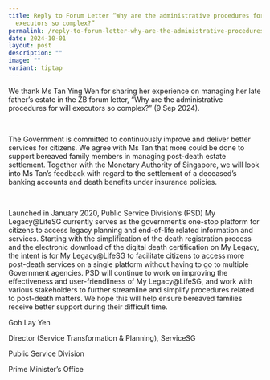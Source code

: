 ```yaml
---
title: Reply to Forum Letter “Why are the administrative procedures for will
  executors so complex?”
permalink: /reply-to-forum-letter-why-are-the-administrative-procedures-for-will-executors-so-complex/
date: 2024-10-01
layout: post
description: ""
image: ""
variant: tiptap
---
```

<p>We thank Ms Tan Ying Wen for sharing her experience on managing her late
father’s estate in the ZB forum letter, “Why are the administrative procedures
for will executors so complex?” (9 Sep 2024).</p>
<p>&nbsp;</p>
<p>The Government is committed to continuously improve and deliver better
services for citizens. We agree with Ms Tan that more could be done to
support bereaved family members in managing post-death estate settlement.
Together with the Monetary Authority of Singapore, we will look into Ms
Tan’s feedback with regard to the settlement of a deceased’s banking accounts
and death benefits under insurance policies.</p>
<p>&nbsp;</p>
<p>Launched in January 2020, Public Service Division’s (PSD) My Legacy@LifeSG
currently serves as the government’s one-stop platform for citizens to
access legacy planning and end-of-life related information and services.
Starting with the simplification of the death registration process and
the electronic download of the digital death certification on My Legacy,
the intent is for My Legacy@LifeSG to facilitate citizens to access more
post-death services on a single platform without having to go to multiple
Government agencies. PSD will continue to work on improving the effectiveness
and user-friendliness of My Legacy@LifeSG, and work with various stakeholders
to further streamline and simplify procedures related to post-death matters.
We hope this will help ensure bereaved families receive better support
during their difficult time.</p>
<p></p>
<p>Goh Lay Yen</p>
<p>Director (Service Transformation &amp; Planning), ServiceSG</p>
<p>Public Service Division</p>
<p>Prime Minister’s Office</p>
<p></p>